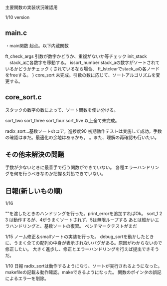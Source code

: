 主要関数の実装状況確認用

1/10 version

## main.c

・main関数
起点。以下内蔵関数

ft_check_args  引数が数字かどうか、重複がないか等チェック
init_stack 　stack_aに各数字を移動する。
issort_number stack_aの数字がソートされているかどうかチェック
{
    されているなら場合、
    ft_lstclearでstack_aの各ノードをfreeする。
}
core_sort  未完成。引数の数に応じて、ソートアルゴリズムを変更する。


## core_sort.c
スタックの数字の数によって、ソート関数を使い分ける。

sort_two
sort_three
sort_four
sort_five
以上全て未完成。


radix_sort...基数ソートのコア。進捗度90
初期動作テストは実施して成功。手数の確認はまだ。最適化の余地はあるかも。
。また、理解の再確認も行いたい。


## その他未解決の問題
手数が少ないときに最善手で行う関数ができていない。
各種エラーハンドリングを何を行うべきなのか把握＆対処できていない。


## 日報(新しいもの順)


1/16

""を渡したときのハンドリングを行った。print_errorを追加すればOk。
sort_1 2 3 は動作するが、4がうまくソートされず、5は無限ループする
あとは細かいエラハンドリングと、基数ソートの復習。
ベンチマークテストがまだ

1/15 
ノーム修正＆smallソートの実装を行った。
debug_sortを動かしたときに、うまく全ての配列の中身が表示されないバグがある。原因がわからないので修正したい。
大きく進歩し、修正とエラーハンドリングを行えば提出できそうだ。


1/10 日報
radix_sortは動作するようになり、ソートが実行されるようになった。
makefileの記載＆動作確認。makeできるようになった。
関数のポインタの誤記によるエラーを削除。
